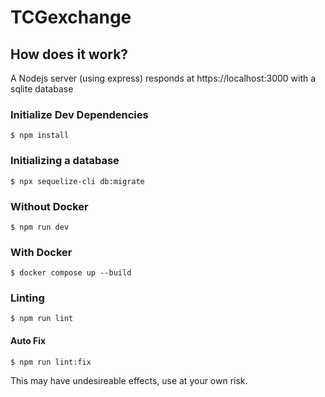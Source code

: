 # TCGexchange

## How does it work?

A Nodejs server (using express) responds at https://localhost:3000 with a sqlite database

### Initialize Dev Dependencies

```
$ npm install

```


### Initializing a database

```
$ npx sequelize-cli db:migrate

```


### Without Docker

```
$ npm run dev

```

### With Docker

```
$ docker compose up --build

```

### Linting

```
$ npm run lint
```
#### Auto Fix
```
$ npm run lint:fix
```
This may have undesireable effects, use at your own risk.
